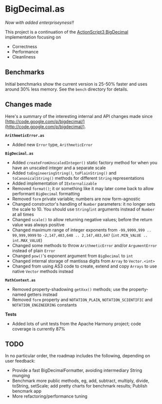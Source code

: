 BigDecimal.as
=============

*Now with added _enterpriseyness_!!*

This project is a continuation of the [ActionScript3 BigDecimal](http://code.google.com/p/bigdecimal/) implementation focusing on

* Correctness
* Performance
* Cleanliness

Benchmarks
----------

Initial benchmarks show the current version is 25-50% faster and uses around 30% less memory. See the `bench` directory for details.

Changes made
------------

Here's a summary of the interesting internal and API changes made since [http://code.google.com/p/bigdecimal/](http://code.google.com/p/bigdecimal/).

__`ArithmeticError.as`__

* Added new `Error` type, `ArithmeticError`

__`BigDecimal.as`__

* Added `createFromUnscaledInteger()` static factory method for when you have an unscaled integer and a separate scale
* Added `toEngineeringString()`, `toPlainString()` and `toCanonicalString()` methods for different `String` representations
* Added implementation of `IExternalizable`
* Removed `format()`; it or something like it may later come back to allow performant `BigDecimal` formatting
* Removed `form` private variable; numbers are now form-agnostic
* Changed constructor's handling of `Number` parameters: it no longer sets the scale to 10. You should use `String`/`int` arguments instead of `Number` at all times
* Changed `scale()` to allow returning negative values; before the return value was always positive
* Changed maximum range of integer exponents from `-99,9999,999 .. 99,999,9999` to `-2,147,483,648 .. 2,147,483,647` (`int.MIN_VALUE .. int.MAX_VALUE`)
* Changed some methods to throw `ArithmeticError` and/or `ArgumentError` instead of plain `Error`
* Changed `pow()`'s exponent argument from `BigDecimal` to `int`
* Changed internal storage of mantissa digits from `Array` to `Vector.<int>`
* Changed from using AS3 code to create, extend and copy `Arrays` to use native `Vector` methods instead

__`MathContext.as`__

* Removed property-shadowing `getXxx()` methods; use the property-named getters instead
* Removed `form` property and `NOTATION_PLAIN`, `NOTATION_SCIENTIFIC` and `NOTATION_ENGINEERING` constants

__Tests__

* Added lots of unit tests from the Apache Harmony project; code coverage is currently 87%

TODO
----

In no particular order, the roadmap includes the following, depending on user feedback:

* Provide a fast BigDecimalFormatter, avoiding intermediary String munging
* Benchmark more public methods, eg, add, subtract, multiply, divide, toString, setScale; add pretty charts for benchmark results; Publish bencmark app
* More refactoring/performance tuning
